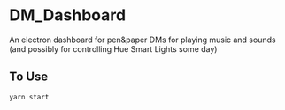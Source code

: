 # DM_Dashboard

An electron dashboard for pen&paper DMs for playing music and sounds (and possibly for controlling Hue Smart Lights some day)

## To Use

```bash
yarn start
```
